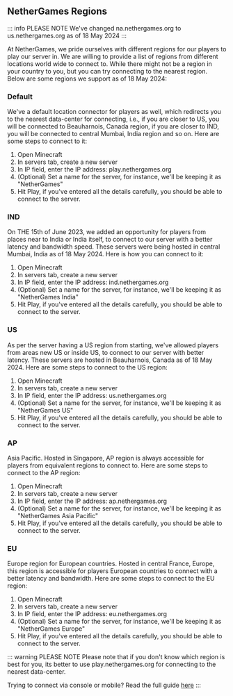 ## NetherGames Regions

::: info PLEASE NOTE
We've changed na.nethergames.org to us.nethergames.org as of 18 May 2024
:::

At NetherGames, we pride ourselves with different regions for our players to play our server in. We are willing to provide a list of regions from different locations world wide to connect to. While there might not be a region in your country to you, but you can try connecting to the nearest region. Below are some regions we support as of 18 May 2024:

### Default
We've a default location connector for players as well, which redirects you to the nearest data-center for connecting, i.e., if you are closer to US, you will be connected to Beauharnois, Canada region, if you are closer to IND, you will be connected to central Mumbai, India region and so on. Here are some steps to connect to it:

1. Open Minecraft
2. In servers tab, create a new server
3. In IP field, enter the IP address: play.nethergames.org
4. (Optional) Set a name for the server, for instance, we'll be keeping it as "NetherGames"
5. Hit Play, if you've entered all the details carefully, you should be able to connect to the server.

### IND
On THE 15th of June 2023, we added an opportunity for players from places near to India or India itself, to connect to our server with a better latency and bandwidth speed. These servers were being hosted in central Mumbai, India as of 18 May 2024. Here is how you can connect to it:

1. Open Minecraft
2. In servers tab, create a new server
3. In IP field, enter the IP address: ind.nethergames.org
4. (Optional) Set a name for the server, for instance, we'll be keeping it as "NetherGames India"
5. Hit Play, if you've entered all the details carefully, you should be able to connect to the server.

### US
As per the server having a US region from starting, we've allowed players from areas new US or inside US, to connect to our server with better latency. These servers are hosted in Beauharnois, Canada as of 18 May 2024. Here are some steps to connect to the US region:

1. Open Minecraft
2. In servers tab, create a new server
3. In IP field, enter the IP address: us.nethergames.org
4. (Optional) Set a name for the server, for instance, we'll be keeping it as "NetherGames US"
5. Hit Play, if you've entered all the details carefully, you should be able to connect to the server.

### AP
Asia Pacific. Hosted in Singapore, AP region is always accessible for players from equivalent regions to connect to. Here are some steps to connect to the AP region:

1. Open Minecraft
2. In servers tab, create a new server
3. In IP field, enter the IP address: ap.nethergames.org
4. (Optional) Set a name for the server, for instance, we'll be keeping it as "NetherGames Asia Pacific"
5. Hit Play, if you've entered all the details carefully, you should be able to connect to the server.

### EU
Europe region for European countries. Hosted in central France, Europe, this region is accessible for players European countries to connect with a better latency and bandwidth. Here are some steps to connect to the EU region:

1. Open Minecraft
2. In servers tab, create a new server
3. In IP field, enter the IP address: eu.nethergames.org
4. (Optional) Set a name for the server, for instance, we'll be keeping it as "NetherGames Europe"
5. Hit Play, if you've entered all the details carefully, you should be able to connect to the server.

::: warning PLEASE NOTE
Please note that if you don't know which region is best for you, its better to use play.nethergames.org for connecting to the nearest data-center. 

Trying to connect via console or mobile? Read the full guide [here](https://support.nethergames.org/connecting-on-mobile-and-console)
:::
